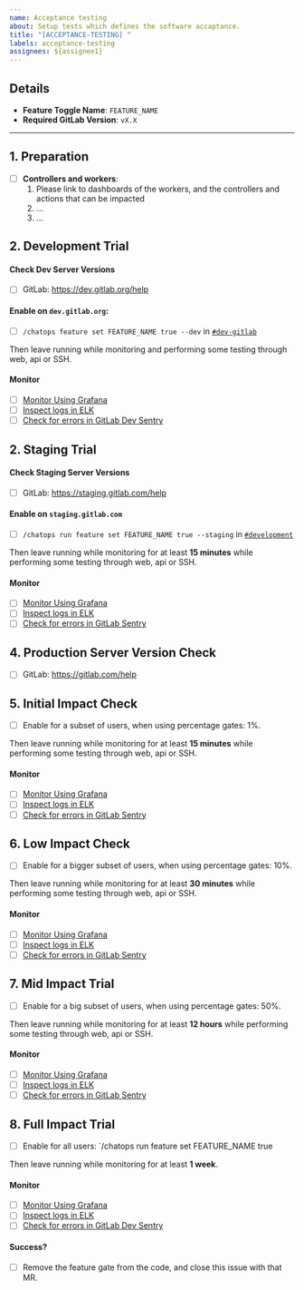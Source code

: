 ```yaml
---
name: Acceptance testing
about: Setup tests which defines the software accaptance.
title: "[ACCEPTANCE-TESTING] "
labels: acceptance-testing
assignees: ${assignee1}
---
```


## Details
- **Feature Toggle Name**: `FEATURE_NAME`
- **Required GitLab Version**: `vX.X`

--------------------------------------------------------------------------------

## 1. Preparation

- [ ] **Controllers and workers**:
  1. Please link to dashboards of the workers, and the controllers and actions that can be impacted
  2. ...
  3. ...

## 2. Development Trial

#### Check Dev Server Versions
- [ ] GitLab: https://dev.gitlab.org/help

#### Enable on `dev.gitlab.org`:
- [ ] `/chatops feature set FEATURE_NAME true --dev` in [`#dev-gitlab`](https://gitlab.slack.com/messages/C6WQ87MU3)

Then leave running while monitoring and performing some testing through web, api or SSH.

#### Monitor

- [ ] [Monitor Using Grafana](https://dashboards.gitlab.net)
- [ ] [Inspect logs in ELK](https://log.gitlab.net/app/kibana)
- [ ] [Check for errors in GitLab Dev Sentry](https://sentry.gitlab.net/gitlab/devgitlaborg/?query=is%3Aunresolved)

## 2. Staging Trial

#### Check Staging Server Versions
- [ ] GitLab: https://staging.gitlab.com/help

#### Enable on `staging.gitlab.com`
- [ ] `/chatops run feature set FEATURE_NAME true --staging` in [`#development`](https://gitlab.slack.com/messages/C02PF508L/)

Then leave running while monitoring for at least **15 minutes** while performing some testing through web, api or SSH.

#### Monitor

- [ ] [Monitor Using Grafana](https://dashboards.gitlab.net)
- [ ] [Inspect logs in ELK](https://log.gitlab.net/app/kibana)
- [ ] [Check for errors in GitLab Sentry](https://sentry.gitlab.net/gitlab/gitlabcom/?query=is%3Aunresolved)

## 4. Production Server Version Check

- [ ] GitLab: https://gitlab.com/help

## 5. Initial Impact Check

- [ ] Enable for a subset of users, when using percentage gates: 1%.

Then leave running while monitoring for at least **15 minutes** while performing some testing through web, api or SSH.

#### Monitor

- [ ] [Monitor Using Grafana](https://dashboards.gitlab.net)
- [ ] [Inspect logs in ELK](https://log.gitlab.net/app/kibana)
- [ ] [Check for errors in GitLab Sentry](https://sentry.gitlab.net/gitlab/gitlabcom/?query=is%3Aunresolved)

## 6. Low Impact Check

- [ ] Enable for a bigger subset of users, when using percentage gates: 10%.

Then leave running while monitoring for at least **30 minutes** while performing some testing through web, api or SSH.

#### Monitor

- [ ] [Monitor Using Grafana](https://dashboards.gitlab.net)
- [ ] [Inspect logs in ELK](https://log.gitlab.net/app/kibana)
- [ ] [Check for errors in GitLab Sentry](https://sentry.gitlab.net/gitlab/gitlabcom/?query=is%3Aunresolved)

## 7. Mid Impact Trial

- [ ] Enable for a big subset of users, when using percentage gates: 50%.

Then leave running while monitoring for at least **12 hours** while performing some testing through web, api or SSH.

#### Monitor

- [ ] [Monitor Using Grafana](https://dashboards.gitlab.net)
- [ ] [Inspect logs in ELK](https://log.gitlab.net/app/kibana)
- [ ] [Check for errors in GitLab Sentry](https://sentry.gitlab.net/gitlab/gitlabcom/?query=is%3Aunresolved)

## 8. Full Impact Trial

- [ ] Enable for all users: `/chatops run feature set FEATURE_NAME true

Then leave running while monitoring for at least **1 week**.

#### Monitor

- [ ] [Monitor Using Grafana](https://dashboards.gitlab.net)
- [ ] [Inspect logs in ELK](https://log.gitlab.net/app/kibana)
- [ ] [Check for errors in GitLab Dev Sentry](https://sentry.gitlab.net/gitlab/devgitlaborg/?query=is%3Aunresolved)

#### Success?

- [ ] Remove the feature gate from the code, and close this issue with that MR.
